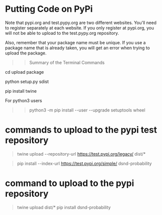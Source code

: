 # Putting Code on PyPi

Note that pypi.org and test.pypy.org are two different websites. You'll need to register separately at each website. If you only register at pypi.org, you will not be able to upload to the test.pypy.org repository.

Also, remember that your package name must be unique. If you use a package name that is already taken, you will get an error when trying to upload the package.


>> Summary of the Terminal Commands

cd upload package

python setup.py sdist

pip install twine

For python3 users
>>python3 -m pip install --user --upgrade setuptools wheel

# commands to upload to the pypi test repository

> twine upload --repository-url https://test.pypi.org/legacy/ dist/*



> pip install --index-url https://test.pypi.org/simple/ dsnd-probability

# command to upload to the pypi repository

> twine upload dist/*
> pip install dsnd-probability
